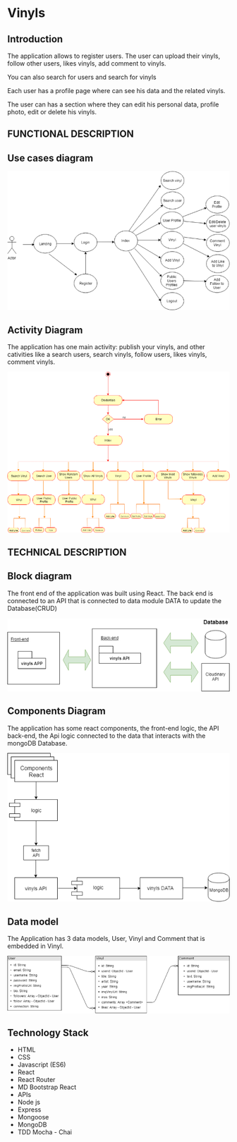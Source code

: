 # Vinyls

## Introduction

The application allows to register users. The user can upload their vinyls, follow other users, likes vinyls, add comment to vinyls.

You can also search for users and search for vinyls

Each user has a profile page where can see his data and the related vinyls.

The user can has a section where they can edit his personal data, profile photo, edit or delete his vinyls.


## FUNCTIONAL DESCRIPTION

## Use cases diagram

![Use cases](images/use-cases.png)

## Activity Diagram

The application has one main activity: publish your vinyls, and other cativities like a search users, search vinyls, follow users, likes vinyls, comment vinyls.

![Use cases](images/activity-diagram.png)


## TECHNICAL DESCRIPTION

## Block diagram
The front end of the application was built using React. The back end is connected to an API that is connected to data module DATA to update the Database(CRUD)

![Block Diagram](images/block-diagram.png)

## Components Diagram
The application has some react components, the front-end logic, the API back-end, the Api logic connected to the data that interacts with the mongoDB Database.

![Components Diagram](images/components-diagram.png)

## Data model

The Application has 3 data models, User, Vinyl and Comment that is embedded in Vinyl.

![Data Model](images/data-model-diagram.png)



## Technology Stack

* HTML
* CSS
* Javascript (ES6)
* React
* React Router
* MD Bootstrap React
* APIs
* Node js
* Express
* Mongoose
* MongoDB
* TDD Mocha - Chai



